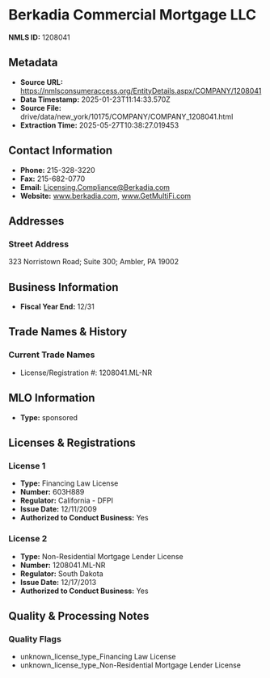 # Berkadia Commercial Mortgage LLC

**NMLS ID:** 1208041

## Metadata
- **Source URL:** https://nmlsconsumeraccess.org/EntityDetails.aspx/COMPANY/1208041
- **Data Timestamp:** 2025-01-23T11:14:33.570Z
- **Source File:** drive/data/new_york/10175/COMPANY/COMPANY_1208041.html
- **Extraction Time:** 2025-05-27T10:38:27.019453

## Contact Information
- **Phone:** 215-328-3220
- **Fax:** 215-682-0770
- **Email:** Licensing.Compliance@Berkadia.com
- **Website:** www.berkadia.com, www.GetMultiFi.com

## Addresses
### Street Address
323 Norristown Road; Suite 300; Ambler, PA 19002

## Business Information
- **Fiscal Year End:** 12/31

## Trade Names & History
### Current Trade Names
- License/Registration #: 1208041.ML-NR

## MLO Information
- **Type:** sponsored

## Licenses & Registrations

### License 1
- **Type:** Financing Law License
- **Number:** 603H889
- **Regulator:** California - DFPI
- **Issue Date:** 12/11/2009
- **Authorized to Conduct Business:** Yes

### License 2
- **Type:** Non-Residential Mortgage Lender License
- **Number:** 1208041.ML-NR
- **Regulator:** South Dakota
- **Issue Date:** 12/17/2013
- **Authorized to Conduct Business:** Yes

## Quality & Processing Notes
### Quality Flags
- unknown_license_type_Financing Law License
- unknown_license_type_Non-Residential Mortgage Lender License
